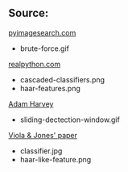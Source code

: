## Source:

[pyimagesearch.com](https://www.pyimagesearch.com/2015/03/23/sliding-windows-for-object-detection-with-python-and-opencv/)
- brute-force.gif

[realpython.com](https://realpython.com/traditional-face-detection-python/)
- cascaded-classifiers.png
- haar-features.png

[Adam Harvey](https://vimeo.com/12774628)
- sliding-dectection-window.gif

[Viola & Jones' paper](https://lear.inrialpes.fr/people/triggs/student/vj/viola-ijcv04.pdf)
- classifier.jpg
- haar-like-feature.png

